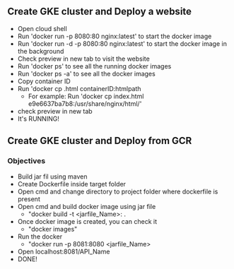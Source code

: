 ## Create GKE cluster and Deploy a website
- Open cloud shell
- Run 'docker run -p 8080:80 nginx:latest' to start the docker image
- Run 'docker run -d -p 8080:80 nginx:latest' to start the docker image in the background
- Check preview in new tab to visit the website
- Run 'docker ps' to see all the running docker images
- Run 'docker ps -a' to see all the docker images
- Copy container ID
- Run 'docker cp .html containerID:htmlpath
  - For example: Run 'docker cp index.html e9e6637ba7b8:/usr/share/nginx/html/'
- check preview in new tab
- It's RUNNING!

## Create GKE cluster and Deploy from GCR
### Objectives
- Build jar fil using maven
- Create Dockerfile inside target folder
- Open cmd and change directory to project folder where dockerfile is present
- Open cmd and build docker image using jar file
    - "docker build -t <jarfile_Name>:<Tag> .
- Once docker image is created, you can check it
    - "docker images"
- Run the docker
    - "docker run -p 8081:8080 <jarfile_Name>
- Open localhost:8081/API_Name
- DONE!
  

